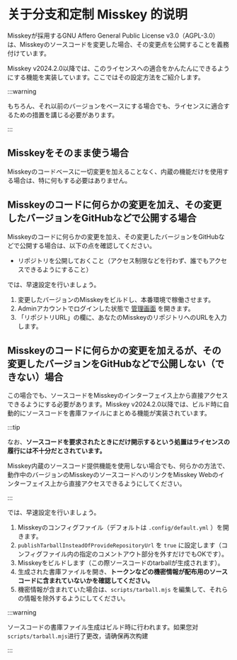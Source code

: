 # 关于分支和定制 Misskey 的说明

Misskeyが採用するGNU Affero General Public License v3.0（AGPL-3.0）は、Misskeyのソースコードを変更した場合、その変更点を公開することを義務付けています。

Misskey v2024.2.0以降では、このライセンスへの適合をかんたんにできるようにする機能を実装しています。ここではその設定方法をご紹介します。

:::warning

もちろん、それ以前のバージョンをベースにする場合でも、ライセンスに適合するための措置を講じる必要があります。

:::

## Misskeyをそのまま使う場合

Misskeyのコードベースに一切変更を加えることなく、内蔵の機能だけを使用する場合は、特に何もする必要はありません。

## Misskeyのコードに何らかの変更を加え、その変更したバージョンをGitHubなどで公開する場合

Misskeyのコードに何らかの変更を加え、その変更したバージョンをGitHubなどで公開する場合は、以下の点を確認してください。

- リポジトリを公開しておくこと（アクセス制限などを行わず、誰でもアクセスできるようにすること）

では、早速設定を行いましょう。

1. 変更したバージョンのMisskeyをビルドし、本番環境で稼働させます。
2. Adminアカウントでログインした状態で [管理画面](x-mi-web://admin/settings) を開きます。
3. 「リポジトリURL」の欄に、あなたのMisskeyのリポジトリへのURLを入力します。

## Misskeyのコードに何らかの変更を加えるが、その変更したバージョンをGitHubなどで公開しない（できない）場合

この場合でも、ソースコードをMisskeyのインターフェイス上から直接アクセスできるようにする必要があります。Misskey v2024.2.0以降では、ビルド時に自動的にソースコードを書庫ファイルにまとめる機能が実装されています。

:::tip

なお、**ソースコードを要求されたときにだけ開示するという処置はライセンスの履行には不十分だとされています。**

Misskey内蔵のソースコード提供機能を使用しない場合でも、何らかの方法で、動作中のバージョンのMisskeyのソースコードへのリンクをMisskey Webのインターフェイス上から直接アクセスできるようにしてください。

:::

では、早速設定を行いましょう。

1. Misskeyのコンフィグファイル（デフォルトは `.config/default.yml` ）を開きます。
2. `publishTarballInsteadOfProvideRepositoryUrl` を `true` に設定します（コンフィグファイル内の指定のコメントアウト部分を外すだけでもOKです）。
3. Misskeyをビルドします（この際ソースコードのtarballが生成されます）。
4. 生成された書庫ファイルを開き、**トークンなどの機密情報が配布用のソースコードに含まれていないかを確認してください。**
5. 機密情報が含まれていた場合は、`scripts/tarball.mjs` を編集して、それらの情報を除外するようにしてください。

:::warning

ソースコードの書庫ファイル生成はビルド時に行われます。如果您对`scripts/tarball.mjs`进行了更改，请确保再次构建

:::
